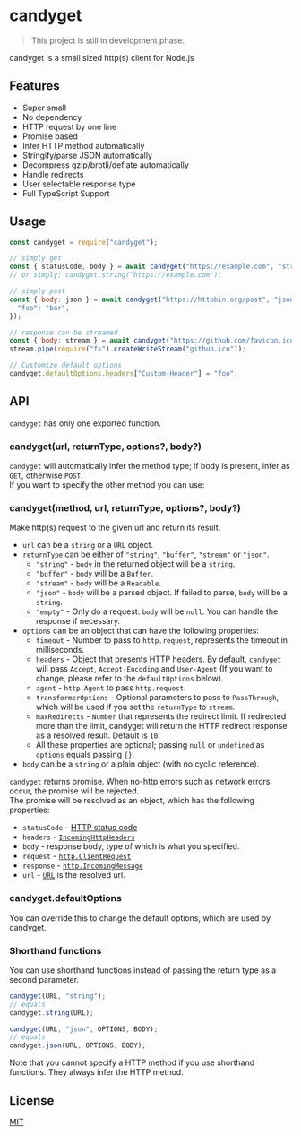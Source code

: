 # candyget
> This project is still in development phase.

candyget is a small sized http(s) client for Node.js

## Features

- Super small
- No dependency
- HTTP request by one line
- Promise based
- Infer HTTP method automatically
- Stringify/parse JSON automatically
- Decompress gzip/brotli/deflate automatically
- Handle redirects
- User selectable response type
- Full TypeScript Support

## Usage
```js
const candyget = require("candyget");

// simply get 
const { statusCode, body } = await candyget("https://example.com", "string");
// or simply: candyget.string("https://example.com");

// simply post
const { body: json } = await candyget("https://httpbin.org/post", "json", null, {
  "foo": "bar",
});

// response can be streamed
const { body: stream } = await candyget("https://github.com/favicon.ico", "stream");
stream.pipe(require("fs").createWriteStream("github.ico"));

// Customize default options
candyget.defaultOptions.headers["Custom-Header"] = "foo";
```

## API
`candyget` has only one exported function.

### candyget(url, returnType, options?, body?)

`candyget` will automatically infer the method type; if body is present, infer as `GET`, otherwise `POST`.  
If you want to specify the other method you can use:

### candyget(method, url, returnType, options?, body?)

Make http(s) request to the given url and return its result.  
* `url` can be a `string` or a `URL` object.
* `returnType` can be either of `"string"`, `"buffer"`, `"stream"` or `"json"`.
  * `"string"` - `body` in the returned object will be a `string`.
  * `"buffer"` - `body` will be a `Buffer`.
  * `"stream"` - `body` will be a `Readable`.
  * `"json"` - `body` will be a parsed object. If failed to parse, `body` will be a `string`.
  * `"empty"` - Only do a request. `body` will be `null`. You can handle the response if necessary.
* `options` can be an object that can have the following properties:
  * `timeout` - Number to pass to `http.request`, represents the timeout in milliseconds.
  * `headers` - Object that presents HTTP headers. By default, `candyget` will pass `Accept`, `Accept-Encoding` and `User-Agent` (If you want to change, please refer to the `defaultOptions` below).
  * `agent` - `http.Agent` to pass `http.request`.
  * `transformerOptions` - Optional parameters to pass to `PassThrough`, which will be used if you set the `returnType` to `stream`.
  * `maxRedirects` - `Number` that represents the redirect limit. If redirected more than the limit, candyget will return the HTTP redirect response as a resolved result. Default is `10`.
  * All these properties are optional; passing `null` or `undefined` as `options` equals passing `{}`.
* `body` can be a `string` or a plain object (with no cyclic reference).

`candyget` returns promise. When no-http errors such as network errors occur, the promise will be rejected.  
The promise will be resolved as an object, which has the following properties:
* `statusCode` - [HTTP status code](https://developer.mozilla.org/docs/Web/HTTP/Status)
* `headers` - [`IncomingHttpHeaders`](https://microsoft.github.io/PowerBI-JavaScript/interfaces/_node_modules__types_node_http_d_._http_.incominghttpheaders.html)
* `body` - response body, type of which is what you specified.
* `request` - [`http.ClientRequest`](https://nodejs.org/api/http.html#class-httpclientrequest)
* `response` - [`http.IncomingMessage`](https://nodejs.org/api/http.html#class-httpincomingmessage)
* `url` - [`URL`](https://developer.mozilla.org/ja/docs/Web/API/URL) is the resolved url.

### candyget.defaultOptions

You can override this to change the default options, which are used by candyget.

### Shorthand functions

You can use shorthand functions instead of passing the return type as a second parameter.
```js
candyget(URL, "string");
// equals
candyget.string(URL);

candyget(URL, "json", OPTIONS, BODY);
// equals
candyget.json(URL, OPTIONS, BODY);
```
Note that you cannot specify a HTTP method if you use shorthand functions. They always infer the HTTP method.

## License
[MIT](LICENSE)
